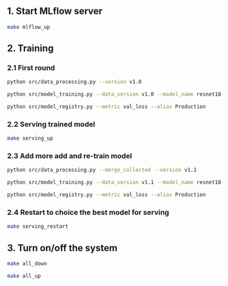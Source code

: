 
## 1. Start MLflow server
```bash
make mlflow_up
```

## 2. Training

### 2.1 First round
```bash
python src/data_processing.py --version v1.0

python src/model_training.py --data_version v1.0 --model_name resnet18

python src/model_registry.py --metric val_loss --alias Production
```

### 2.2 Serving trained model
```bash
make serving_up
```

### 2.3 Add more add and re-train model

```bash
python src/data_processing.py --merge_collected --version v1.1

python src/model_training.py --data_version v1.1 --model_name resnet18

python src/model_registry.py --metric val_loss --alias Production
```

### 2.4 Restart to choice the best model for serving
```bash
make serving_restart
```

## 3. Turn on/off the system
```bash
make all_down
```

```bash
make all_up
```